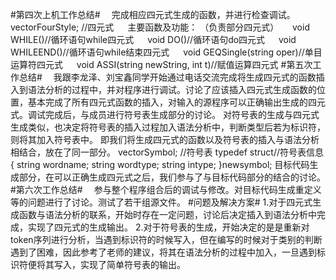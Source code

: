 #第四次上机工作总结#
&emsp;完成相应四元式生成的函数，并进行检查调试。
vector<STY>FourStyle; //四元式
&emsp; 主要函数及功能：  （负责部分四元式）
&emsp; void WHILE()//循环语句while四元式
&emsp; void DO()//循环语句do四元式
&emsp; void WHILEEND()//循环语句while结束四元式
&emsp; void GEQSingle(string oper)//单目运算符四元式 
&emsp; void ASSI(string newString, int t)//赋值运算四元式
#第五次工作总结#
&emsp;我跟李龙泽、刘宝鑫同学开始通过电话交流完成将生成四元式的函数插入到语法分析的过程中，并对程序进行调试。讨论了应该插入四元式生成函数的位置，基本完成了所有四元式函数的插入，对输入的源程序可以正确输出生成的四元式。调试完成后，与成员进行符号表生成部分的讨论。
对符号表的生成与四元式生成类似，也决定将符号表的插入过程加入语法分析中，判断类型后若为标识符，则将其加入符号表中。
即我们将生成四元式的函数以及符号表的插入与语法分析相结合，放在了同一部分。
vector<SymbolNode>Symbol;  //符号表
typedef struct//符号表信息
{
	string wordname;
	string wordtype;
	string intype;
}newsymbol;
 目标代码生成部分，在可以正确生成四元式之后，我们参与了与目标代码部分的结合的讨论。
#第六次工作总结#
&emsp;参与整个程序组合后的调试与修改。对目标代码生成重定义等的问题进行了讨论。测试了若干组源文件。
#问题及解决方案#
1.对于四元式生成函数与语法分析的联系，开始时存在一定问题，讨论后决定插入到语法分析中完成，实现了四元式的生成输出。
2.对于符号表的生成，开始决定的是是重新对token序列进行分析，当遇到标识符的时候写入，但在编写的时候对于类别的判断遇到了困难，因此参考了老师的建议，将其在语法分析的过程中加入，一旦遇到标识符便将其写入，实现了简单符号表的输出。 